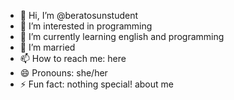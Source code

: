 - 👋 Hi, I’m @beratosunstudent
- 👀 I’m interested in programming
- 🌱 I’m currently learning english and programming
- 💞️ I’m married
- 📫 How to reach me: here
- 😄 Pronouns: she/her
- ⚡ Fun fact: nothing special! about me
